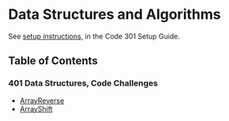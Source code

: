 # Data Structures and Algorithms

See [setup instructions](https://codefellows.github.io/setup-guide/code-301/3-code-challenges), in the Code 301 Setup Guide.

## Table of Contents
### 401 Data Structures, Code Challenges

- [ArrayReverse](/challenges/readmes/arrayReverce.md)
- [ArrayShift](/challenges/readmes/ArrayShift.md)

